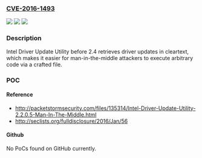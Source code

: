 ### [CVE-2016-1493](https://cve.mitre.org/cgi-bin/cvename.cgi?name=CVE-2016-1493)
![](https://img.shields.io/static/v1?label=Product&message=n%2Fa&color=blue)
![](https://img.shields.io/static/v1?label=Version&message=n%2Fa&color=blue)
![](https://img.shields.io/static/v1?label=Vulnerability&message=n%2Fa&color=brighgreen)

### Description

Intel Driver Update Utility before 2.4 retrieves driver updates in cleartext, which makes it easier for man-in-the-middle attackers to execute arbitrary code via a crafted file.

### POC

#### Reference
- http://packetstormsecurity.com/files/135314/Intel-Driver-Update-Utility-2.2.0.5-Man-In-The-Middle.html
- http://seclists.org/fulldisclosure/2016/Jan/56

#### Github
No PoCs found on GitHub currently.

